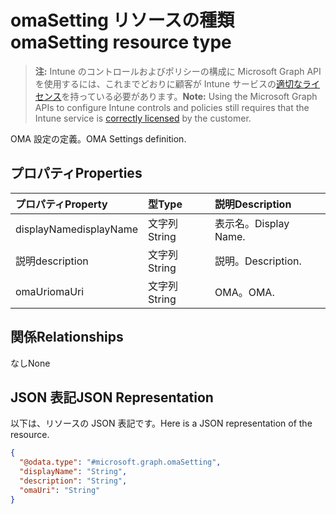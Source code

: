 # <a name="omasetting-resource-type"></a><span data-ttu-id="4b29f-101">omaSetting リソースの種類</span><span class="sxs-lookup"><span data-stu-id="4b29f-101">omaSetting resource type</span></span>

> <span data-ttu-id="4b29f-102">**注:** Intune のコントロールおよびポリシーの構成に Microsoft Graph API を使用するには、これまでどおりに顧客が Intune サービスの[適切なライセンス](https://go.microsoft.com/fwlink/?linkid=839381)を持っている必要があります。</span><span class="sxs-lookup"><span data-stu-id="4b29f-102">**Note:** Using the Microsoft Graph APIs to configure Intune controls and policies still requires that the Intune service is [correctly licensed](https://go.microsoft.com/fwlink/?linkid=839381) by the customer.</span></span>

<span data-ttu-id="4b29f-103">OMA 設定の定義。</span><span class="sxs-lookup"><span data-stu-id="4b29f-103">OMA Settings definition.</span></span>
## <a name="properties"></a><span data-ttu-id="4b29f-104">プロパティ</span><span class="sxs-lookup"><span data-stu-id="4b29f-104">Properties</span></span>
|<span data-ttu-id="4b29f-105">プロパティ</span><span class="sxs-lookup"><span data-stu-id="4b29f-105">Property</span></span>|<span data-ttu-id="4b29f-106">型</span><span class="sxs-lookup"><span data-stu-id="4b29f-106">Type</span></span>|<span data-ttu-id="4b29f-107">説明</span><span class="sxs-lookup"><span data-stu-id="4b29f-107">Description</span></span>|
|:---|:---|:---|
|<span data-ttu-id="4b29f-108">displayName</span><span class="sxs-lookup"><span data-stu-id="4b29f-108">displayName</span></span>|<span data-ttu-id="4b29f-109">文字列</span><span class="sxs-lookup"><span data-stu-id="4b29f-109">String</span></span>|<span data-ttu-id="4b29f-110">表示名。</span><span class="sxs-lookup"><span data-stu-id="4b29f-110">Display Name.</span></span>|
|<span data-ttu-id="4b29f-111">説明</span><span class="sxs-lookup"><span data-stu-id="4b29f-111">description</span></span>|<span data-ttu-id="4b29f-112">文字列</span><span class="sxs-lookup"><span data-stu-id="4b29f-112">String</span></span>|<span data-ttu-id="4b29f-113">説明。</span><span class="sxs-lookup"><span data-stu-id="4b29f-113">Description.</span></span>|
|<span data-ttu-id="4b29f-114">omaUri</span><span class="sxs-lookup"><span data-stu-id="4b29f-114">omaUri</span></span>|<span data-ttu-id="4b29f-115">文字列</span><span class="sxs-lookup"><span data-stu-id="4b29f-115">String</span></span>|<span data-ttu-id="4b29f-116">OMA。</span><span class="sxs-lookup"><span data-stu-id="4b29f-116">OMA.</span></span>|

## <a name="relationships"></a><span data-ttu-id="4b29f-117">関係</span><span class="sxs-lookup"><span data-stu-id="4b29f-117">Relationships</span></span>
<span data-ttu-id="4b29f-118">なし</span><span class="sxs-lookup"><span data-stu-id="4b29f-118">None</span></span>
## <a name="json-representation"></a><span data-ttu-id="4b29f-119">JSON 表記</span><span class="sxs-lookup"><span data-stu-id="4b29f-119">JSON Representation</span></span>
<span data-ttu-id="4b29f-120">以下は、リソースの JSON 表記です。</span><span class="sxs-lookup"><span data-stu-id="4b29f-120">Here is a JSON representation of the resource.</span></span>
<!-- {
  "blockType": "resource",
  "@odata.type": "microsoft.graph.omaSetting"
}
-->
``` json
{
  "@odata.type": "#microsoft.graph.omaSetting",
  "displayName": "String",
  "description": "String",
  "omaUri": "String"
}
```



